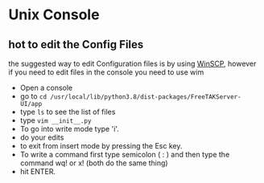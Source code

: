 # Unix Console 
## hot to edit the Config Files
the suggested way to edit Configuration files is by using [WinSCP](https://freetakteam.github.io/FreeTAKServer-User-Docs/Installation/Tools/), however if you need to edit files in the console you need to use wim  

 * Open a console
 * go to ```cd /usr/local/lib/python3.8/dist-packages/FreeTAKServer-UI/app```
 * type ```ls``` to see the list of files
 * type ```vim __init__.py```
 *  To go into write mode type 'i'.
 *  do your edits
 *  to exit from insert mode by pressing the Esc key. 
 *  To write a command first type semicolon  (  :  )  and then type the command wq!  or x! (both do the same thing) 
 *  hit ENTER.
